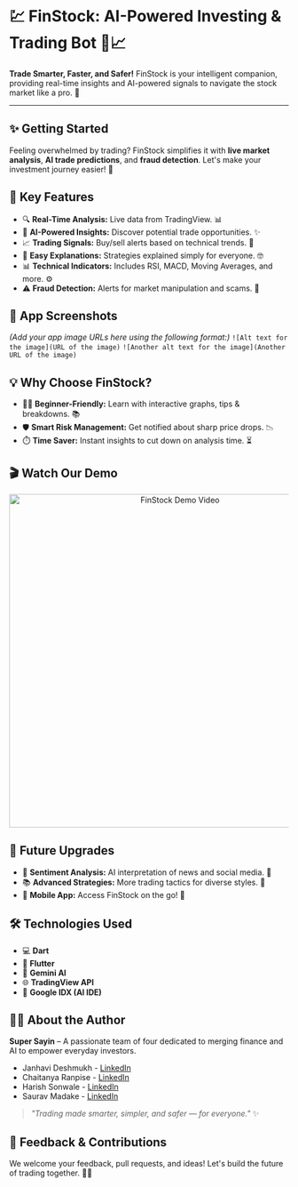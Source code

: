 # 💹 FinStock: AI-Powered Investing & Trading Bot 🤖📈

**Trade Smarter, Faster, and Safer!** FinStock is your intelligent companion, providing real-time insights and AI-powered signals to navigate the stock market like a pro. 🚀

---

## ✨ Getting Started

Feeling overwhelmed by trading? FinStock simplifies it with **live market analysis**, **AI trade predictions**, and **fraud detection**. Let's make your investment journey easier! 🤝



## 🔑 Key Features

* 🔍 **Real-Time Analysis:** Live data from TradingView. 📊
* 🧠 **AI-Powered Insights:** Discover potential trade opportunities. ✨
* 📈 **Trading Signals:** Buy/sell alerts based on technical trends. 🔔
* 🧾 **Easy Explanations:** Strategies explained simply for everyone. 🤓
* 📊 **Technical Indicators:** Includes RSI, MACD, Moving Averages, and more. ⚙️
* ⚠️ **Fraud Detection:** Alerts for market manipulation and scams. 🚨


## 📱 App Screenshots

*(Add your app image URLs here using the following format:)*
`![Alt text for the image](URL of the image)`
`![Another alt text for the image](Another URL of the image)`



## 💡 Why Choose FinStock?

* 👨‍🎓 **Beginner-Friendly:** Learn with interactive graphs, tips & breakdowns. 📚
* 🛡️ **Smart Risk Management:** Get notified about sharp price drops. 📉
* ⏱️ **Time Saver:** Instant insights to cut down on analysis time. ⏳



## 🎬 Watch Our Demo


<div align="center">
  <a href="https://youtu.be/S_BxU6phnpo">
    <img src="[http://i.ytimg.com/vi/4/hqdefault.jpg](https://drive.google.com/file/d/1bbJ5wOoGS3EvCIJ_3ale1c4cNPA1g7G4/view?usp=sharing)" alt="FinStock Demo Video" style="width:600px;">
  </a>
</div>



## 🌱 Future Upgrades

* 💬 **Sentiment Analysis:** AI interpretation of news and social media. 📰
* 📚 **Advanced Strategies:** More trading tactics for diverse styles. 🎯
* 📱 **Mobile App:** Access FinStock on the go! 🚀



## 🛠️ Technologies Used

* 💻 **Dart**
* 📱 **Flutter**
* 🧠 **Gemini AI**
* 🌐 **TradingView API**
* 🧪 **Google IDX (AI IDE)**



## 🧑‍💻 About the Author

**Super Sayin** – A passionate team of four dedicated to merging finance and AI to empower everyday investors.

* Janhavi Deshmukh - [LinkedIn](https://www.linkedin.com/in/janhavi-deshmukh-733571291?utm_source=share&utm_campaign=share_via&utm_content=profile&utm_medium=android_app)
* Chaitanya Ranpise - [LinkedIn](https://www.linkedin.com/in/chaitanya-ranpise-34a5b227b?utm_source=share&utm_campaign=share_via&utm_content=profile&utm_medium=android_app)
* Harish Sonwale - [LinkedIn](https://www.linkedin.com/in/harish-sonwale?utm_source=share&utm_campaign=share_via&utm_content=profile&utm_medium=android_app)
* Saurav Madake - [LinkedIn](https://www.linkedin.com/in/saurav-madake/)

> _"Trading made smarter, simpler, and safer — for everyone."_ ✨



## 🤝 Feedback & Contributions

We welcome your feedback, pull requests, and ideas! Let's build the future of trading together. 💬✨

